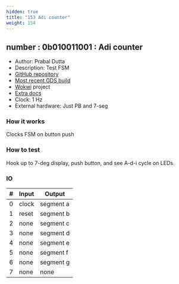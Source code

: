 ```yaml
---
hidden: true
title: "153 Adi counter"
weight: 154
---
```


## number : 0b010011001 : Adi counter

* Author: Prabal Dutta
* Description: Test FSM
* [GitHub repository](https://github.com/prabaldutta/tt02-adi-demo)
* [Most recent GDS build](https://github.com/prabaldutta/tt02-adi-demo/actions/runs/3603700069)
* [Wokwi](https://wokwi.com/projects/341613097060926036) project
* [Extra docs](none)
* Clock: 1 Hz
* External hardware: Just PB and 7-seg



### How it works

Clocks FSM on button push

### How to test

Hook up to 7-deg display, push button, and see A-d-i cycle on LEDs

### IO

| # | Input        | Output       |
|---|--------------|--------------|
| 0 | clock  | segment a |
| 1 | reset  | segment b |
| 2 | none  | segment c |
| 3 | none  | segment d |
| 4 | none  | segment e |
| 5 | none  | segment f |
| 6 | none  | segment g |
| 7 | none  | none |
